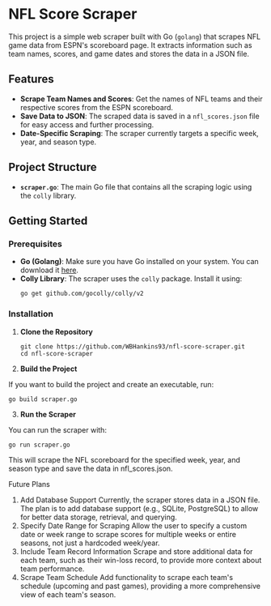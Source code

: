 # NFL Score Scraper

This project is a simple web scraper built with Go (`golang`) that scrapes NFL game data from ESPN's scoreboard page. It extracts information such as team names, scores, and game dates and stores the data in a JSON file.

## Features

- **Scrape Team Names and Scores**: Get the names of NFL teams and their respective scores from the ESPN scoreboard.
- **Save Data to JSON**: The scraped data is saved in a `nfl_scores.json` file for easy access and further processing.
- **Date-Specific Scraping**: The scraper currently targets a specific week, year, and season type.

## Project Structure

- **`scraper.go`**: The main Go file that contains all the scraping logic using the `colly` library.

## Getting Started

### Prerequisites

- **Go (Golang)**: Make sure you have Go installed on your system. You can download it [here](https://golang.org/dl/).
- **Colly Library**: The scraper uses the `colly` package. 
Install it using:
    ```
    go get github.com/gocolly/colly/v2
    ```

### Installation

1. **Clone the Repository**
   ```
   git clone https://github.com/WBHankins93/nfl-score-scraper.git
   cd nfl-score-scraper 
   ```

2. **Build the Project**

If you want to build the project and create an executable, run:
```
go build scraper.go
```

3. **Run the Scraper**

You can run the scraper with:
```
go run scraper.go
```
This will scrape the NFL scoreboard for the specified week, year, and season type and save the data in nfl_scores.json.

Future Plans
1. Add Database Support
Currently, the scraper stores data in a JSON file. The plan is to add database support (e.g., SQLite, PostgreSQL) to allow for better data storage, retrieval, and querying.
2. Specify Date Range for Scraping
Allow the user to specify a custom date or week range to scrape scores for multiple weeks or entire seasons, not just a hardcoded week/year.
3. Include Team Record Information
Scrape and store additional data for each team, such as their win-loss record, to provide more context about team performance.
4. Scrape Team Schedule
Add functionality to scrape each team's schedule (upcoming and past games), providing a more comprehensive view of each team's season.